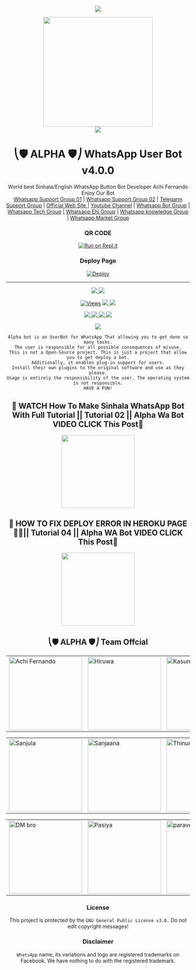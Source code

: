

<div align="center">		
<img src= "https://camo.githubusercontent.com/71b837571c48af3aa60a73dbc9d5936aa359d78efbfa8a6743cbbbc16b80ef4d/68747470733a2f2f63646e2e646973636f72646170702e636f6d2f6174746163686d656e74732f3830353930323039333930363630383138362f3830353931333937323533353539303932322f74656e6f722e676966"/>
</p>
<div align="center">
  <img src="https://telegra.ph/file/cd6032c65c27e0510ddad.jpg" width="300" height="300">
	<div align="center">
<img src= "https://camo.githubusercontent.com/71b837571c48af3aa60a73dbc9d5936aa359d78efbfa8a6743cbbbc16b80ef4d/68747470733a2f2f63646e2e646973636f72646170702e636f6d2f6174746163686d656e74732f3830353930323039333930363630383138362f3830353931333937323533353539303932322f74656e6f722e676966"/>
</p>

  <h1>⎝🛡️ ALPHA 🛡️⎠ WhatsApp User Bot v4.0.0</h1>
</div>
<p align="center">
    World best Sinhala/English WhatsApp Button Bot Developer Achi Fernando Enjoy Our Bot
    <br>
        <a href="https://chat.whatsapp.com/EmxfOklzLVIIyDEKPx4IYj">Whatsapp Support Group 01</a> |
	<a href="https://chat.whatsapp.com/KpBbjUuoKCE5DclK9lKdr0">Whatsapp Support Group 02</a> |
	<a href="https://t.me/+TaQGxVd7ZM43NDk1">Telegarm Support Group</a> |
	<a href="https://achibrolk.wordpress.com/alpha-bot-service">Official Web Site </a> |
        <a href="https://www.youtube.com/c/ABLKPGAchiBrolk">Youtube Channel</a> |
	<a href="https://chat.whatsapp.com/FTtlr84ndUWIkR7PeHoqXJ">Whatsapp Bot Group</a> |
	<a href="https://chat.whatsapp.com/KQRCEydZ4QwJ7JpKypx5gg">Whatsapp Tech Group</a> |
	<a href="https://chat.whatsapp.com/BiRfTmouLQ2J7MaLdczOY5">Whatsapp Ehi Group</a> |
	<a href="https://chat.whatsapp.com/GPUvBfhhz7OLZhckbGi8mj">Whatsapp knowledge Group</a> |
	<a href="https://chat.whatsapp.com/GSijEqwPZBS4a3VzzlvKLM">Whatsapp Market Group</a>
    <br>
</p>
	
### QR CODE
[![Run on Repl.it](https://repl.it/badge/github/quiec/whatsasena)](https://replit.com/@CTONLINE/ALPHA-Qr-Session?v=1)

### Deploy Page
[![Deploy](https://www.herokucdn.com/deploy/button.svg)](https://heroku.com/deploy?template=https://github.com/AchiyaCT/ALPHA-V4https://github.com/SLYASITHA/ALPHA-V4)
</div>

----

<p align="center">
  <a href="https://github.com/AchiyaCT/ALPHA-V4">
    <img src="https://img.shields.io/docker/pulls/AchiyaCT/ALPHA-V4?style=flat-square&label=Docker+Pulls">
  </a>
  <a href="https://github.com/AchiyaCT/ALPHA-V4">
    <img src="https://img.shields.io/docker/image-size/AchiyaCT/ALPHA-V4?style=flat-square&logo=github&label=Image Size">
    
  </a>
</p>

<p align="center">

  <a href="https://github.com/AchiyaCT/ALPHA-V4">
    <img src="https://hits.seeyoufarm.com/api/count/incr/badge.svg?url=https%3A%2F%2Fgithub.com%2FAchiyaCT%2FALPHA-V4&count_bg=%2379C83D&title_bg=%23555555&icon=gitpod.svg&icon_color=%23E7E7E7&title=Views&edge_flat=false" alt="Views"/></a>
  
  </a>
  <a href="https://github.com/AchiyaCT/ALPHA-V4">
    <img src="https://img.shields.io/github/forks/AchiyaCT/ALPHA-V4?label=Fork&style=social">
    
  </a>
  <a href="https://github.com/AchiyaCT/ALPHA-V4/stargazers">
    <img src="https://img.shields.io/github/stars/AchiyaCT/ALPHA-V4?style=social">
  </a>
</p>

<p align="center">
  <a href="https://github.com/AchiyaCT/ALPHA-V4">
    <img src="https://img.shields.io/github/repo-size/AchiyaCT/ALPHA-V4?color=purple&label=Repo%20Size&style=plastic">

  </a>
  <a href="https://github.com/AchiyaCT/ALPHA-V4">
    <img src="https://img.shields.io/github/license/AchiyaCT/ALPHA-V4?color=purple&label=License&style=plastic">

  </a>
  <a href="https://github.com/AchiyaCT/ALPHA-V4">
    <img src="https://img.shields.io/github/languages/top/AchiyaCT/ALPHA-V4?color=purple&label=Javascript&style=plastic">

  </a>
  <a href="https://github.com/AchiyaCT/ALPHA-V4">
    <img src="https://img.shields.io/static/v1?label=Author&message=Achi%20Fernando&color=purple&style=plastic">

  </a>
  </p>
 <p align="center">
  <a href="https://wa.me/94784506970">
    <img src="https://img.shields.io/badge/Contact%20Me%20On%20Whatsapp-Alpha%20Achi%20Fernando-purple&style=plastic">

  </a>
</p>
 
```
Alpha bot is an UserBot for WhatsApp That allowing you to get done so many tasks.
The user is responsible for all possible consequences of misuse.
This is not a Open-Source project. This is just a project that allow you to get deploy a bot.
Additionally, it enables plug-in support for users.
Install their own plugins to the original software and use as they please.
Usage is entirely the responsibility of the user. The operating system is not responsible.
HAVE A FUN!
```


## 📛 WATCH How To Make Sinhala WhatsApp Bot With Full Tutorial || Tutorial 02 || Alpha Wa Bot VIDEO CLICK This Post📛
<div>
	<a href="https://www.youtube.com/watch?v=9kJlE9RYKeo">
<img src="https://telegra.ph/file/3e7b77ce00c3fb8900452.jpg" width="200"></br></a>
</div>



## 📛 HOW TO FIX DEPLOY ERROR IN HEROKU PAGE 💯🔥|| Tutorial 04 || Alpha WA Bot VIDEO CLICK This Post📛
<div>
	<a href="https://youtu.be/uAuIcxlGFKw">
<img src="https://telegra.ph/file/76d724f5dec960374d486.jpg" width="200"></br></a>
</div>



## ⎝🛡️ ALPHA 🛡️⎠ Team Offcial

<table>
										<tbody>
											<tr>
												<td><a href="https://duanf0484.wixsite.com/achi-bro-lk"><img src="https://telegra.ph/file/652c80bc6ca6cefb89971.jpg" width="200" height="200" alt="Achi Fernando"></a></td>
												<td><a href="https://github.com/Dark-Knight-Hiruwa"><img src="https://telegra.ph/file/75ff82ccd0a33f367159e.jpg" width="200" height="200" alt="Hiruwa"></a></td>
												<td><a href="https://www.youtube.com/c/PearlYT-JRVSW"><img src="https://telegra.ph/file/165736f2772cc02707c8c.jpg" width="200" height="200" alt="Kasun"></a></td>
											</tr>
										</tbody>
									</table>
                  <table>
										<tbody>
											<tr>
												<td><a href="https://wa.me/94717954374"><img src="https://telegra.ph/file/4786f4988fb4b24912c57.jpg" width="200" height="200" alt="Sanjula"></a></td>
												<td><a href="https://www.youtube.com/c/TechDeiyo"><img src="https://telegra.ph/file/78760d8588364907312ff.jpg" width="200" height="200" alt="Sanjaana"></a></td>
                        <td><a href="httsp://github.com/BlackAmda/"><img src="https://telegra.ph/file/ca981c7bba778186bbee0.jpg" width="200" height="200" alt="Thinura"></a></td>
											</tr>
									</table>
                  <table>
										<tbody>
											<tr>
												<td><a href="https://www.youtube.com/channel/UCAafO2_JLzGHl_Le7BTkY3A/featured"><img src="https://telegra.ph/file/aeda8f2eaafd13392f1f9.jpg" width="200" height="200" alt="DM bro"></a></td>
												<td><a href="https://wa.me/94785972996"><img src="https://telegra.ph/file/dff347f2fcfcf64434085.jpg" width="200" height="200" alt="Pasiya"></a></td>
												<td><a href="https://wa.me/94703164788"><img src="https://telegra.ph/file/3d995871d0857d7475495.jpg" width="200" height="200" alt="paraveen"></a></td>
											</tr>
										</tbody>
									</table>

### License
This project is protected by the `GNU General Public License v3.0.`
Do not edit copyright messages!

### Disclaimer
`WhatsApp` name, its variations and logo are registered trademarks on Facebook. We have nothing to do with the registered trademark.
